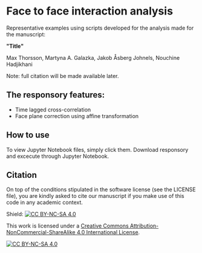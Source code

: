 # Face to face interaction analysis
Representative examples using scripts developed for the analysis made for the manuscript:

**"Title"**

Max Thorsson, Martyna A. Galazka, Jakob Åsberg Johnels, Nouchine Hadjikhani

Note: full citation will be made available later.

## The responsory features:
* Time lagged cross-correlation
* Face plane correction using affine transformation

## How to use
To view Jupyter Notebook files, simply click them. Download responsory and excecute through Jupyter Notebook.

## Citation
On top of the conditions stipulated in the software license (see the LICENSE file), you are kindly asked to cite our manuscript if you make use of this code in any academic context.

Shield: [![CC BY-NC-SA 4.0][cc-by-nc-sa-shield]][cc-by-nc-sa]

This work is licensed under a
[Creative Commons Attribution-NonCommercial-ShareAlike 4.0 International License][cc-by-nc-sa].

[![CC BY-NC-SA 4.0][cc-by-nc-sa-image]][cc-by-nc-sa]

[cc-by-nc-sa]: http://creativecommons.org/licenses/by-nc-sa/4.0/
[cc-by-nc-sa-image]: https://licensebuttons.net/l/by-nc-sa/4.0/88x31.png
[cc-by-nc-sa-shield]: https://img.shields.io/badge/License-CC%20BY--NC--SA%204.0-lightgrey.svg
